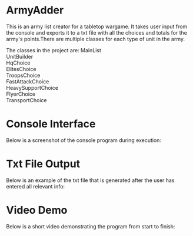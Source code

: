 # ArmyAdder
This is an army list creator for a tabletop wargame. It takes user input from the console and exports it to a txt file with all the choices and totals for the army's points.There are multiple classes for each type of unit in the army.

The classes in the project are:
MainList<br />
UnitBuilder<br />
HqChoice<br />
ElitesChoice<br />
TroopsChoice<br />
FastAttackChoice<br />
HeavySupportChoice<br />
FlyerChoice<br />
TransportChoice<br />

# Console Interface
Below is a screenshot of the console program during execution:

# Txt File Output
Below is an example of the txt file that is generated after the user has entered all relevant info:

# Video Demo
Below is a short video demonstrating the program from start to finish:







